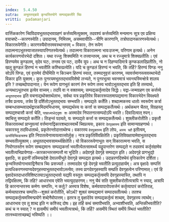 ```yaml
---
index:  5.4.50
sutra:  अभूततद्बावे कृभ्वस्तियोगे सम्पद्यकर्तरि च्विः
vritti:  padamanjari
---
```


वार्त्तिककारेण च्विविदावभूततद्भावग्रहणं कर्त्तव्यमित्युक्तम्, तदवश्यं कर्त्तव्यमिति मन्यमानः सूत्र एव प्रक्षिप्य वयाचष्टे--कारणस्येति। उपादानम्, निमित्तम्, असमवायीति--त्रीणि कारणानि, तत्रोपादानकारणस्येत्यर्थः। विकाररूपेणेति। कारणस्यैवोत्तरमवस्थान्तरम् = विकारः, तेन रूपेण तदात्मनाऽभूतस्याजातस्यापरिणतस्येत्यर्थः। तदात्मना विकारात्मना भावःउजन्म, परिणाम इत्यर्थः। अनेन कार्यकारणयोरभेदो दशितः। यथा रज्जुः शिक्यमिति न तत्त्वान्तरम्, अथ च न रज्जुमात्रे शिक्यप्रतीतिः। एवं हिरण्यमेव कुण्डलम्, मृदेव घटः, तन्तव एव पटः, दार्वेव यूपः। अथ च न दिहण्यादिमात्रे कुण्कडलादिप्रतीतिः, नो  खलु कुण्डलं हिरण्यं न भवतीति कश्चित्प्रत्येति। यदि च कुण्डलं हिरण्यं न भवति, किं तर्हि? हिरण्यं पिण्डः ननु सोऽपि पिण्डः, एवं वृत्तमेवं दीर्घमिति न किञ्चन हिरण्यं स्यात्, तस्मदनुवृत्तं कारणम्, व्यावर्त्तमानस्त्ववस्थाभेदो विकार इति युक्तम्। कुतः पुनरयमभूततद्भावविशेषो लभ्यते, न पुनरभूत्वा भवनमात्रं भवन्त्यस्मिन्क्षेत्रे शालय इति ? तच्छब्दोपादानात्। येन रूपेण ग्रागभूतं कारणं तेन रूपेण तस्य भावोऽभूततद्भाव इति हि तस्यार्थः, अन्यथाऽभूतभाव इत्येव वाच्यम्। तदपि वा न वक्तव्यम्; सम्पद्यकर्तृत्वादेव सिद्धेः।
	यद्वा-जन्मग्रहण एव कर्त्तव्ये `अभूततद्भावः` इति वचनाद्यथोक्तार्थलाभः, सर्वथा यत्र प्रकृतिरेव विकाररूपतामापद्यमाना विकारभेदेन विवक्ष्यते तत्रैव प्रत्ययः, तत्रेव हि दर्शितोऽभूततद्भावः सम्भवति। सम्पद्यतेः कर्तेति। शब्दात्मकस्य धातोः स्वरूपेण कर्त्रा सम्बन्धासम्भवादर्थद्वारकमिदमभिधानम्, सम्पद्यर्थस्य यः कर्त्ता स सम्पद्यकर्तेत्यर्थः। अर्थकथन चैतत्, विग्रहस्तु सम्पद्यश्चासौ कर्त्ता चेति, `पाघ्राध्माधेट्दृशः शः` अस्मादेव निपातनात्सम्पदोऽपि भवति। दिवादित्वात् श्यन्। क्वचित्तु सम्पद्यते कर्तेति। तिङ्न्तं पठ्यते, यः सम्पद्यते कर्त्ता स सम्पद्यकर्तेत्यर्थः। शुक्लीकरोतीति। प्रकृतौ विकारावस्थां प्राप्नुवत्यां वर्त्तमानाद्विकारशब्दात्स्वार्थे च्विप्रत्ययः, इकारः `वेरपृक्तस्य` इति सामान्यग्रहणार्थः। चकारस्तु तदविधातार्थः, प्रकृतेरन्तोदात्तार्थश्च। वकारस्य `वेरपुक्तस्य` इति लोपः, `अस्य च्वौ` इतीत्वम्, `ऊर्यादिच्विडाचश्च` इति निपातत्वेनाव्ययत्वात्सोर्लुक्।
	नात्र प्रकृतिर्विवक्षितेति। प्रकृतिविवक्षायामेवाभूततद्भावः सम्भवतीत्युक्तम्। 
	अभूततद्भावसामर्थ्यक्षितेति। यो विकाररूपेणाभूतः सन् विकारात्मना भवति, स नियोगतस्तेन रूपेण सम्बद्यमानः सम्पद्यकर्त्ता भवतीत्येतत्सामर्थ्य यद्रूपान्तरेण सम्पद्यते न तदवश्यं कर्तृसंज्ञमेव भवतीत्यभिप्रायेणाह--कारकान्तरसम्पत्तौ मा भूदिति। अदेवगृहे देवगृहे सम्पद्यत इति। अदेवगृहे प्रागभूद्यो वृक्षादिः, स इदानीं तस्मिन्प्रदेशे देवालयीभूते देवागृहे सम्पद्यत इत्यर्थः। उदाहरणदिक्चेयं वृत्तिकारेण दर्शिता। कृभ्वस्तियोगाभावाद्विनैवात्र च्विः प्रसज्यते। तस्माददेव गृहे देवगृहे भवतीति प्रत्युदाहार्यम्। अत्र वृक्षादेः सम्पत्तिं प्रत्यधिकरणस्याप्यदेवगृहस्याभूततद्भावोऽस्त्येव; तस्य प्रागदेवगृहस्यापि सम्प्रति देवगृहत्वेन परिणामात्। एवं हि वृक्षादेस्तदाधारविशिष्टतयाऽभूततद्भावो यद्यपि वस्तुतः सम्पद्यकर्तृत्वमपि देवगृहस्यास्ति, तथापि न तद्विवक्षितम्, किं तहि? आधारभाव एवेति भवत्युदाहरणम्। ननु चैवं सति सुक्लीकरोतीत्यत्रापि न स्याद्, अत्रापि हि कारनान्तरस्य कर्मणः सम्पत्तिः, न कर्तुः? अस्यत्र विशेषः, कर्मवयापारोपसर्जनं कर्तृव्यापारं करोतिराह, कर्मव्यापारश्च सम्पत्तिः--शुक्लं करोतीति, कोऽर्थ? शुक्लं सम्पद्यमानं सम्पादयतीत्यर्थः। ततश्च सम्पद्यकर्तृत्वमस्मिन्प्रयोगे शब्देनैवोपात्तम्। इतरत्र तु वृक्षादेरेव सम्पद्यकर्तृत्वं शाब्दम्, देवगृहस्य त्वार्थम्। आधारभाव एव तु शाब्द इति न कश्जिद् दोषः। इह तर्हि कथं समापीभवति, अभ्याशीभवति, अन्तिकीभवतीति? कथं च न स्यात् ? न ह्यसमीपं समीपं भवतीत्यत्रार्थः, किं तर्हि? असमीपे स्थितं समीपे स्थितं भवतीति? तात्स्थ्यात्ताच्छब्द्यं भविष्यति ।।

